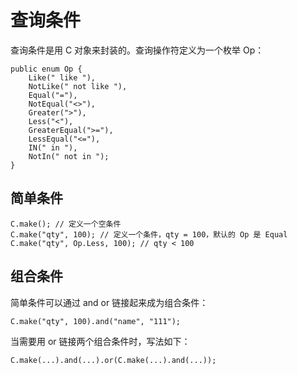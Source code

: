 # 查询条件

查询条件是用 C 对象来封装的。查询操作符定义为一个枚举 Op：

```
public enum Op {
	Like(" like "),
	NotLike(" not like "),
	Equal("="),
	NotEqual("<>"),
	Greater(">"),
	Less("<"),
	GreaterEqual(">="),
	LessEqual("<="),
	IN(" in "),
	NotIn(" not in ");
}
```

## 简单条件

```
C.make(); // 定义一个空条件
C.make("qty", 100); // 定义一个条件，qty = 100，默认的 Op 是 Equal
C.make("qty", Op.Less, 100); // qty < 100
```

## 组合条件

简单条件可以通过 and or 链接起来成为组合条件：

```
C.make("qty", 100).and("name", "111");
```

当需要用 or 链接两个组合条件时，写法如下：

```
C.make(...).and(...).or(C.make(...).and(...));
```
